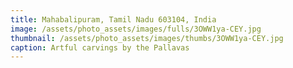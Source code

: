 ```yaml
---
title: Mahabalipuram, Tamil Nadu 603104, India
image: /assets/photo_assets/images/fulls/3OWW1ya-CEY.jpg
thumbnail: /assets/photo_assets/images/thumbs/3OWW1ya-CEY.jpg
caption: Artful carvings by the Pallavas
---
```

